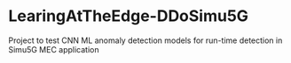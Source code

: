 
# LearingAtTheEdge-DDoSimu5G
Project to test CNN ML anomaly detection models for run-time detection in Simu5G MEC application


